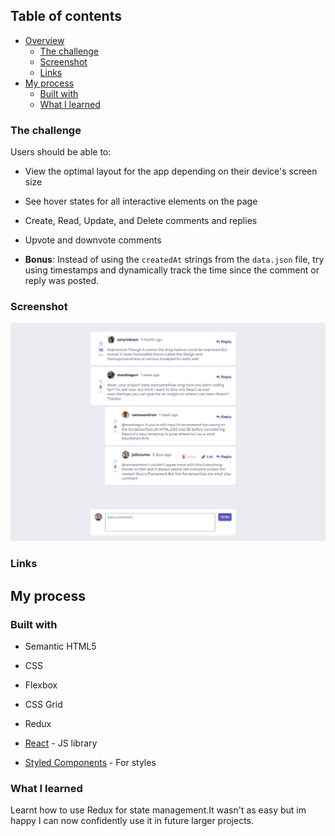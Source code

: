 ## Table of contents

- [Overview](#overview)
  - [The challenge](#the-challenge)
  - [Screenshot](#screenshot)
  - [Links](#links)
- [My process](#my-process)
  - [Built with](#built-with)
  - [What I learned](#what-i-learned)

### The challenge

Users should be able to:

- View the optimal layout for the app depending on their device's screen size
- See hover states for all interactive elements on the page
- Create, Read, Update, and Delete comments and replies
- Upvote and downvote comments

- **Bonus**: Instead of using the `createdAt` strings from the `data.json` file, try using timestamps and dynamically track the time since the comment or reply was posted.

### Screenshot

![](../public/design/interactive%20comment%20section%20screenshot.png)

### Links

## My process

### Built with

- Semantic HTML5
- CSS
- Flexbox
- CSS Grid
- Redux
- [React](https://reactjs.org/) - JS library

- [Styled Components](https://styled-components.com/) - For styles

### What I learned

Learnt how to use Redux for state management.It wasn't as easy but im happy I can now confidently use it in future larger projects.
